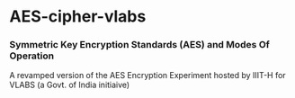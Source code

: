 # AES-cipher-vlabs
### Symmetric Key Encryption Standards (AES) and Modes Of Operation

A revamped version of the AES Encryption Experiment hosted by IIIT-H for VLABS (a Govt. of India initiaive)
